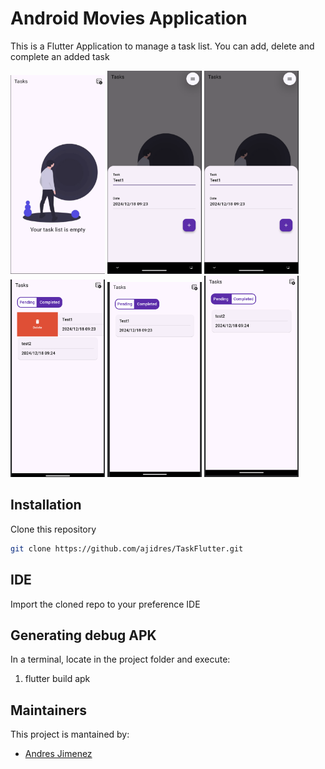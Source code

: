 # Android Movies Application

This is a Flutter Application to manage a task list. You can add, delete and complete an added task

<img src='./assets/screen1.png' width=30%> <img src='./assets/screen2.png' width=30%>
<img src='./assets/screen2.png' width=30%> <img src='./assets/screen4.png' width=30%>
<img src='./assets/screen3.png' width=30%> <img src='./assets/screen6.png' width=30%>

## Installation
Clone this repository 
```bash
git clone https://github.com/ajidres/TaskFlutter.git
```

## IDE
Import the cloned repo to your preference IDE

## Generating debug APK
In a terminal, locate in the project folder and execute:
1. flutter build apk

## Maintainers
This project is mantained by:
* [Andres Jimenez](https://github.com/ajidre)
